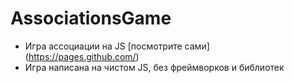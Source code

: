 # AssociationsGame
- Игра ассоциации на JS [посмотрите сами] (https://pages.github.com/)
- Игра написана на чистом JS, без фреймворков и библиотек
